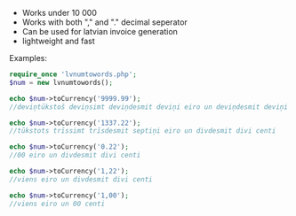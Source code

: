 * Works under 10 000
* Works with both "," and "." decimal seperator
* Can be used for latvian invoice generation
* lightweight and fast

Examples:
```php
require_once 'lvnumtowords.php';
$num = new lvnumtowords();

echo $num->toCurrency('9999.99');
//deviņtūkstoš deviņsimt deviņdesmit deviņi eiro un deviņdesmit deviņi centi

echo $num->toCurrency('1337.22');
//tūkstots trīssimt trīsdesmit septiņi eiro un divdesmit divi centi

echo $num->toCurrency('0.22');
//00 eiro un divdesmit divi centi

echo $num->toCurrency('1,22');
//viens eiro un divdesmit divi centi

echo $num->toCurrency('1,00');
//viens eiro un 00 centi
```
